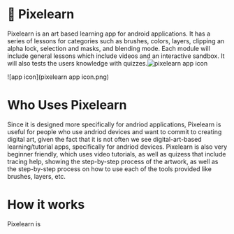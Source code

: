#  🌟 Pixelearn
Pixelearn is an art based learning app for android applications. It has a series of lessons for categories such as brushes, colors, layers, clipping an alpha lock, selection and masks, and blending mode. Each module will include general lessons which include videos and an interactive sandbox. It will also tests the users knowledge with quizzes.![pixelearn app icon](https://github.com/user-attachments/assets/5d2311f6-aec3-4b63-972f-c47cd2a89637)

![app icon](pixelearn app icon.png)

# Who Uses Pixelearn
Since it is designed more specifically for andriod applications, Pixelearn is useful for people who use andriod devices and want to commit to creating digital art, given the fact that it is not often we see digital-art-based learning/tutorial apps, specifically for andriod devices. Pixelearn is also very beginner friendly, which uses video tutorials, as well as quizess that include tracing help, showing the step-by-step process of the artwork, as well as the step-by-step process on how to use each of the tools provided like brushes, layers, etc.

# How it works
Pixelearn is 
